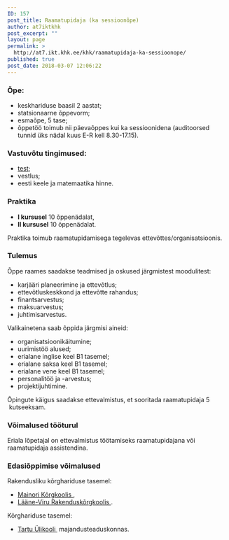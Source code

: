 ```yaml
---
ID: 157
post_title: Raamatupidaja (ka sessioonõpe)
author: at7iktkhk
post_excerpt: ""
layout: page
permalink: >
  http://at7.ikt.khk.ee/khk/raamatupidaja-ka-sessioonope/
published: true
post_date: 2018-03-07 12:06:22
---
```

<h3>Õpe:</h3>
<ul>
 	<li>keskhariduse baasil 2 aastat;</li>
 	<li>statsionaarne õppevorm;</li>
 	<li>esmaõpe, 5 tase;</li>
 	<li>õppetöö toimub nii päevaõppes kui ka sessioonidena (auditoorsed tunnid üks nädal kuus E-R kell 8.30-17.15).</li>
</ul>
<h3>Vastuvõtu tingimused:</h3>
<ul>
 	<li><a title="Testid ja vestlused" href="http://khk.ee/vastuvott/testid" target="_blank" rel="noopener">test</a>;</li>
 	<li>vestlus;</li>
 	<li>eesti keele ja matemaatika hinne.</li>
</ul>
<h3>Praktika</h3>
<ul>
 	<li><strong>I kursusel</strong> 10 õppenädalat,</li>
 	<li><strong>II kursusel</strong> 10 õppenädalat.</li>
</ul>
Praktika toimub raamatupidamisega tegelevas ettevõttes/organisatsioonis.
<h3>Tulemus</h3>
Õppe raames saadakse teadmised ja oskused järgmistest moodulitest:
<ul>
 	<li>karjääri planeerimine ja ettevõtlus;</li>
 	<li>ettevõtluskeskkond ja ettevõtte rahandus;</li>
 	<li>finantsarvestus;</li>
 	<li>maksuarvestus;</li>
 	<li>juhtimisarvestus.</li>
</ul>
Valikainetena saab õppida järgmisi aineid:
<ul>
 	<li>organisatsioonikäitumine;</li>
 	<li>uurimistöö alused;</li>
 	<li>erialane inglise keel B1 tasemel;</li>
 	<li>erialane saksa keel B1 tasemel;</li>
 	<li>erialane vene keel B1 tasemel;</li>
 	<li>personalitöö ja -arvestus;</li>
 	<li>projektijuhtimine.</li>
</ul>
Õpingute käigus saadakse ettevalmistus, et sooritada raamatupidaja 5  kutseeksam.
<h3>Võimalused tööturul</h3>
Eriala lõpetajal on ettevalmistus töötamiseks raamatupidajana või raamatupidaja assistendina.
<h3>Edasiõppimise võimalused</h3>
Rakendusliku kõrghariduse tasemel:
<ul>
 	<li><a class="external" href="http://www.mk.ee/" target="_blank" rel="external noopener">Mainori Kõrgkoolis <img src="http://khk.ee/wp/wp-content/themes/khk/images/external.png" alt="" /></a>,</li>
 	<li><a class="external" href="http://www.lvrkk.ee/index.php/et/" target="_blank" rel="external noopener">Lääne-Viru Rakenduskõrgkoolis <img src="http://khk.ee/wp/wp-content/themes/khk/images/external.png" alt="" /></a>.</li>
</ul>
Kõrghariduse tasemel:
<ul>
 	<li><a class="external" href="http://www.ut.ee/" target="_blank" rel="external noopener">Tartu Ülikooli <img src="http://khk.ee/wp/wp-content/themes/khk/images/external.png" alt="" /></a> majandusteaduskonnas.</li>
</ul>